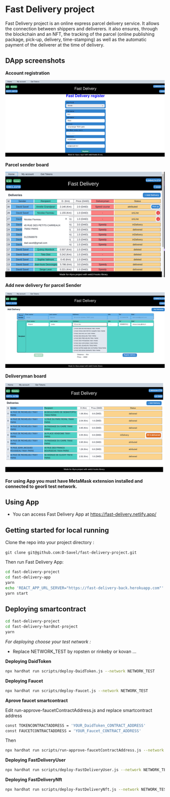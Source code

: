 
# Fast Delivery project

Fast Delivery project is an online express parcel delivery service. It allows the connection between shippers and deliverers. it also ensures, through the blockchain and an NFT, the tracking of the parcel (online publishing package, pick-up, delivery, time-stamping) as well as the automatic payment of the deliverer at the time of delivery.

## DApp screenshots

**Account registration**

![alt Account registration](https://github.com/D-Savel/fast-delivery-project/blob/main/Screenshots/userRegisterBoardScreenshot.png?raw=true)

**Parcel sender board**

![alt parcel sender board](https://github.com/D-Savel/fast-delivery-project/blob/main/Screenshots/parcelSenderBoardScreenshot.png?raw=true)

**Add new delivery for parcel Sender**

![alt parcel sender board](https://github.com/D-Savel/fast-delivery-project/blob/main/Screenshots/addNewDeliveryScreenshot.png?raw=true)

**Deliveryman board**

![alt parcel sender board](https://github.com/D-Savel/fast-delivery-project/blob/main/Screenshots/DeliverymanBoardScreenshot.png?raw=true)

**For using App you must have MetaMask extension installed and connected to georli test network.**

## Using App ##

- You can access Fast Delivery App at https://fast-delivery.netlify.app/

## Getting started for local running

Clone the repo into your project directory :

  `git clone git@github.com:D-Savel/fast-delivery-project.git`

Then run Fast Delivery App:
  
  ```sh
  cd fast-delivery-project
  cd fast-delivery-app
  yarn
  echo 'REACT_APP_URL_SERVER="https://fast-delivery-back.herokuapp.com"' > .env
  yarn start
  ```

## Deploying smartcontract
  
  ```sh
  cd fast-delivery-project
  cd fast-delivery-hardhat-project
  yarn
  ```

*For deploying choose your test network :*
- Replace NETWORK_TEST by ropsten or rinkeby or kovan ...

**Deploying DaidToken**

  ```sh
  npx hardhat run scripts/deploy-DaidToken.js --network NETWORK_TEST
  ```

**Deploying Faucet**

  ```sh
  npx hardhat run scripts/deploy-Faucet.js --network NETWORK_TEST
  ```

**Aprove faucet smartcontract**

 Edit run-approve-faucetContractAddress.js
  and replace smartcontract address

  ```sh
  const TOKENCONTRACTADDRESS = 'YOUR_DaidToken_CONTRACT_ADDRESS'
  const FAUCETCONTRACTADDRESS = 'YOUR_Faucet_CONTRACT_ADDRESS'
  ```

  Then

  ```sh
  npx hardhat run scripts/run-approve-faucetContractAddress.js --network NETWORK_TEST
  ```

**Deploying FastDeliveryUser**

  ```sh
  npx hardhat run scripts/deploy-FastDeliveryUser.js --network NETWORK_TEST
  ```

**Deploying FastDeliveryNft**

  ```sh
  npx hardhat run scripts/deploy-FastDeliveryNft.js --network NETWORK_TEST
  ```




